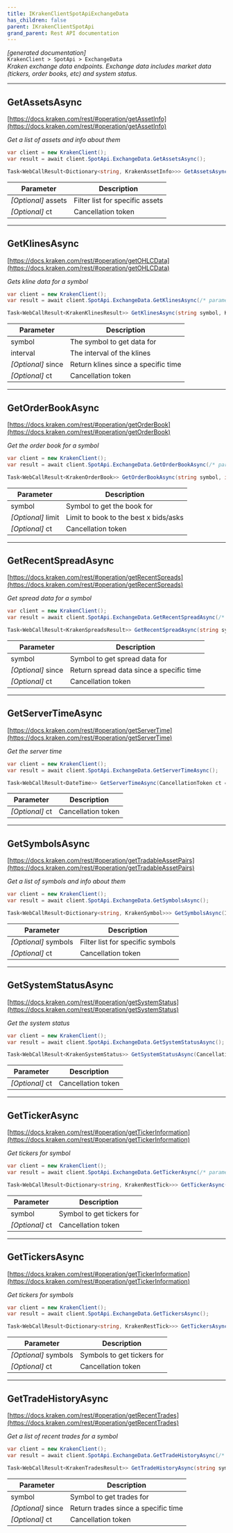 ```yaml
---
title: IKrakenClientSpotApiExchangeData
has_children: false
parent: IKrakenClientSpotApi
grand_parent: Rest API documentation
---
```

*[generated documentation]*  
`KrakenClient > SpotApi > ExchangeData`  
*Kraken exchange data endpoints. Exchange data includes market data (tickers, order books, etc) and system status.*
  

***

## GetAssetsAsync  

[https://docs.kraken.com/rest/#operation/getAssetInfo](https://docs.kraken.com/rest/#operation/getAssetInfo)  
<p>

*Get a list of assets and info about them*  

```csharp  
var client = new KrakenClient();  
var result = await client.SpotApi.ExchangeData.GetAssetsAsync();  
```  

```csharp  
Task<WebCallResult<Dictionary<string, KrakenAssetInfo>>> GetAssetsAsync(IEnumerable<string>? assets = default, CancellationToken ct = default);  
```  

|Parameter|Description|
|---|---|
|_[Optional]_ assets|Filter list for specific assets|
|_[Optional]_ ct|Cancellation token|

</p>

***

## GetKlinesAsync  

[https://docs.kraken.com/rest/#operation/getOHLCData](https://docs.kraken.com/rest/#operation/getOHLCData)  
<p>

*Gets kline data for a symbol*  

```csharp  
var client = new KrakenClient();  
var result = await client.SpotApi.ExchangeData.GetKlinesAsync(/* parameters */);  
```  

```csharp  
Task<WebCallResult<KrakenKlinesResult>> GetKlinesAsync(string symbol, KlineInterval interval, DateTime? since = default, CancellationToken ct = default);  
```  

|Parameter|Description|
|---|---|
|symbol|The symbol to get data for|
|interval|The interval of the klines|
|_[Optional]_ since|Return klines since a specific time|
|_[Optional]_ ct|Cancellation token|

</p>

***

## GetOrderBookAsync  

[https://docs.kraken.com/rest/#operation/getOrderBook](https://docs.kraken.com/rest/#operation/getOrderBook)  
<p>

*Get the order book for a symbol*  

```csharp  
var client = new KrakenClient();  
var result = await client.SpotApi.ExchangeData.GetOrderBookAsync(/* parameters */);  
```  

```csharp  
Task<WebCallResult<KrakenOrderBook>> GetOrderBookAsync(string symbol, int? limit = default, CancellationToken ct = default);  
```  

|Parameter|Description|
|---|---|
|symbol|Symbol to get the book for|
|_[Optional]_ limit|Limit to book to the best x bids/asks|
|_[Optional]_ ct|Cancellation token|

</p>

***

## GetRecentSpreadAsync  

[https://docs.kraken.com/rest/#operation/getRecentSpreads](https://docs.kraken.com/rest/#operation/getRecentSpreads)  
<p>

*Get spread data for a symbol*  

```csharp  
var client = new KrakenClient();  
var result = await client.SpotApi.ExchangeData.GetRecentSpreadAsync(/* parameters */);  
```  

```csharp  
Task<WebCallResult<KrakenSpreadsResult>> GetRecentSpreadAsync(string symbol, DateTime? since = default, CancellationToken ct = default);  
```  

|Parameter|Description|
|---|---|
|symbol|Symbol to get spread data for|
|_[Optional]_ since|Return spread data since a specific time|
|_[Optional]_ ct|Cancellation token|

</p>

***

## GetServerTimeAsync  

[https://docs.kraken.com/rest/#operation/getServerTime](https://docs.kraken.com/rest/#operation/getServerTime)  
<p>

*Get the server time*  

```csharp  
var client = new KrakenClient();  
var result = await client.SpotApi.ExchangeData.GetServerTimeAsync();  
```  

```csharp  
Task<WebCallResult<DateTime>> GetServerTimeAsync(CancellationToken ct = default);  
```  

|Parameter|Description|
|---|---|
|_[Optional]_ ct|Cancellation token|

</p>

***

## GetSymbolsAsync  

[https://docs.kraken.com/rest/#operation/getTradableAssetPairs](https://docs.kraken.com/rest/#operation/getTradableAssetPairs)  
<p>

*Get a list of symbols and info about them*  

```csharp  
var client = new KrakenClient();  
var result = await client.SpotApi.ExchangeData.GetSymbolsAsync();  
```  

```csharp  
Task<WebCallResult<Dictionary<string, KrakenSymbol>>> GetSymbolsAsync(IEnumerable<string>? symbols = default, CancellationToken ct = default);  
```  

|Parameter|Description|
|---|---|
|_[Optional]_ symbols|Filter list for specific symbols|
|_[Optional]_ ct|Cancellation token|

</p>

***

## GetSystemStatusAsync  

[https://docs.kraken.com/rest/#operation/getSystemStatus](https://docs.kraken.com/rest/#operation/getSystemStatus)  
<p>

*Get the system status*  

```csharp  
var client = new KrakenClient();  
var result = await client.SpotApi.ExchangeData.GetSystemStatusAsync();  
```  

```csharp  
Task<WebCallResult<KrakenSystemStatus>> GetSystemStatusAsync(CancellationToken ct = default);  
```  

|Parameter|Description|
|---|---|
|_[Optional]_ ct|Cancellation token|

</p>

***

## GetTickerAsync  

[https://docs.kraken.com/rest/#operation/getTickerInformation](https://docs.kraken.com/rest/#operation/getTickerInformation)  
<p>

*Get tickers for symbol*  

```csharp  
var client = new KrakenClient();  
var result = await client.SpotApi.ExchangeData.GetTickerAsync(/* parameters */);  
```  

```csharp  
Task<WebCallResult<Dictionary<string, KrakenRestTick>>> GetTickerAsync(string symbol, CancellationToken ct = default);  
```  

|Parameter|Description|
|---|---|
|symbol|Symbol to get tickers for|
|_[Optional]_ ct|Cancellation token|

</p>

***

## GetTickersAsync  

[https://docs.kraken.com/rest/#operation/getTickerInformation](https://docs.kraken.com/rest/#operation/getTickerInformation)  
<p>

*Get tickers for symbols*  

```csharp  
var client = new KrakenClient();  
var result = await client.SpotApi.ExchangeData.GetTickersAsync();  
```  

```csharp  
Task<WebCallResult<Dictionary<string, KrakenRestTick>>> GetTickersAsync(IEnumerable<string>? symbols = default, CancellationToken ct = default);  
```  

|Parameter|Description|
|---|---|
|_[Optional]_ symbols|Symbols to get tickers for|
|_[Optional]_ ct|Cancellation token|

</p>

***

## GetTradeHistoryAsync  

[https://docs.kraken.com/rest/#operation/getRecentTrades](https://docs.kraken.com/rest/#operation/getRecentTrades)  
<p>

*Get a list of recent trades for a symbol*  

```csharp  
var client = new KrakenClient();  
var result = await client.SpotApi.ExchangeData.GetTradeHistoryAsync(/* parameters */);  
```  

```csharp  
Task<WebCallResult<KrakenTradesResult>> GetTradeHistoryAsync(string symbol, DateTime? since = default, CancellationToken ct = default);  
```  

|Parameter|Description|
|---|---|
|symbol|Symbol to get trades for|
|_[Optional]_ since|Return trades since a specific time|
|_[Optional]_ ct|Cancellation token|

</p>
